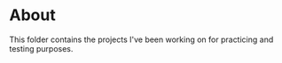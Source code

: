 # About

This folder contains the projects I've been working on for practicing and testing purposes.